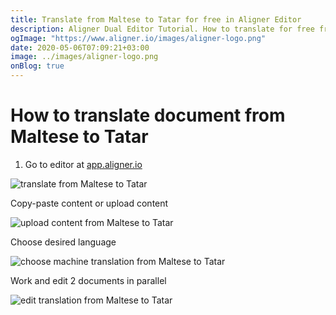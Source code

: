 ```yaml
---
title: Translate from Maltese to Tatar for free in Aligner Editor
description: Aligner Dual Editor Tutorial. How to translate for free from Maltese to Tatar. Aligner is multilingual document management platform. 
ogImage: "https://www.aligner.io/images/aligner-logo.png"
date: 2020-05-06T07:09:21+03:00
image: ../images/aligner-logo.png
onBlog: true
---
```


# How to translate document from Maltese to Tatar

1. Go to editor at [app.aligner.io](https://app.aligner.io "Aligner App web page")

![translate from Maltese to Tatar](../aligner-blank-editor.png "translate from Maltese to Tatar")

Copy-paste content or upload content

![upload content from Maltese to Tatar](../aligner-uploaded-document.png "upload content from Maltese to Tatar")

Choose desired language

![choose machine translation from Maltese to Tatar](../aligner-language-dropdown.png "choose machine translation from Maltese to Tatar")

Work and edit 2 documents in parallel

![edit translation from Maltese to Tatar](../aligner-double-sitded-editor.png "edit translation from Maltese to Tatar")

